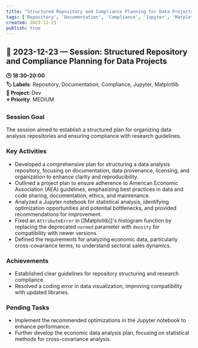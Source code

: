 ```yaml
---
title: "Structured Repository and Compliance Planning for Data Projects"
tags: ['Repository', 'Documentation', 'Compliance', 'Jupyter', 'Matplotlib']
created: 2023-12-23
publish: true
---
```


## 📅 2023-12-23 — Session: Structured Repository and Compliance Planning for Data Projects

**🕒 18:30–20:00**  
**🏷️ Labels**: Repository, Documentation, Compliance, Jupyter, Matplotlib  
**📂 Project**: Dev  
**⭐ Priority**: MEDIUM  


### Session Goal
The session aimed to establish a structured plan for organizing data analysis repositories and ensuring compliance with research guidelines.

### Key Activities
- Developed a comprehensive plan for structuring a data analysis repository, focusing on documentation, data provenance, licensing, and organization to enhance clarity and reproducibility.
- Outlined a project plan to ensure adherence to American Economic Association (AEA) guidelines, emphasizing best practices in data and code sharing, documentation, ethics, and maintenance.
- Analyzed a Jupyter notebook for statistical analysis, identifying optimization opportunities and potential bottlenecks, and provided recommendations for improvement.
- Fixed an `AttributeError` in [[Matplotlib]]'s histogram function by replacing the deprecated `normed` parameter with `density` for compatibility with newer versions.
- Defined the requirements for analyzing economic data, particularly cross-covariance terms, to understand sectoral sales dynamics.

### Achievements
- Established clear guidelines for repository structuring and research compliance.
- Resolved a coding error in data visualization, improving compatibility with updated libraries.

### Pending Tasks
- Implement the recommended optimizations in the Jupyter notebook to enhance performance.
- Further develop the economic data analysis plan, focusing on statistical methods for cross-covariance analysis.
